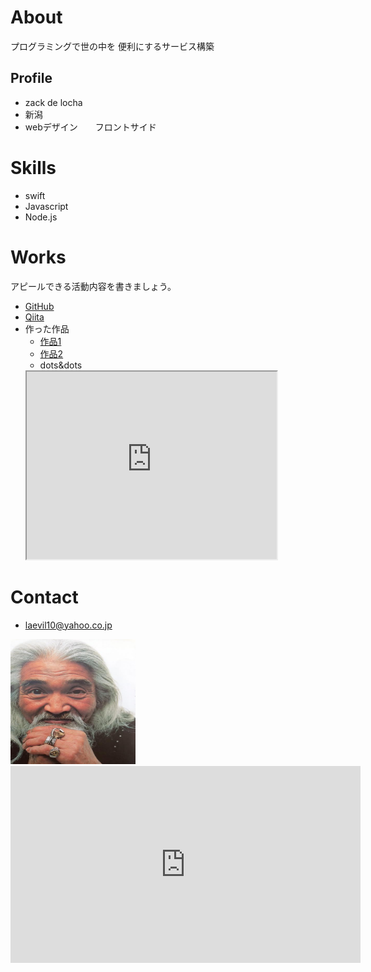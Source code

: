 # About
 プログラミングで世の中を
 便利にするサービス構築

## Profile
- zack de locha
- 新潟
- webデザイン　　フロントサイド

# Skills
- swift
- Javascript
- Node.js

# Works
アピールできる活動内容を書きましょう。
- [GitHub](GitHubのURL)
- [Qiita](QiitaのURL)
- 作った作品
  - [作品1](作品1のURL)
  - [作品2](作品2のURL)
  - dots&dots
  <iframe src="https://www.openprocessing.org/sketch/1057552/embed/" width="400" height="300"></iframe>

# Contact

- laevil10@yahoo.co.jp

<img src="goro`s.jpg" width="200" height="200">

<iframe width="560" height="315" src="https://www.youtube.com/embed/ila-hAUXR5U" frameborder="0" allow="accelerometer; autoplay; clipboard-write; encrypted-media; gyroscope; picture-in-picture" allowfullscreen></iframe>
